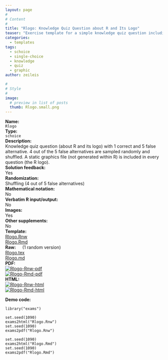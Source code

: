 ```yaml
---
layout: page
#
# Content
#
title: "Rlogo: Knowledge Quiz Question about R and Its Logo"
teaser: "Exercise template for a simple knowledge quiz question including a static graphics file (the R logo)."
categories:
  - templates
tags:
  - schoice
  - single-choice
  - knowledge
  - quiz
  - graphic
author: zeileis

#
# Style
#
image:
  # preview in list of posts
  thumb: Rlogo.small.png
---
```


<div class='row t1 b1'>
  <div class='medium-4 columns'><b>Name:</b></div>
  <div class='medium-8 columns'><code class="highlighter-rouge">Rlogo</code></div>
</div>
<div class='row t1 b1'>
  <div class='medium-4 columns'><b>Type:</b></div>
  <div class='medium-8 columns'><code class="highlighter-rouge">schoice</code></div> <!-- FIXME: href -->
</div>


<div class='row t20 b1'>
  <div class='medium-4 columns'><b>Description:</b></div>
  <div class='medium-8 columns'>Knowledge quiz question (about R and its logo) with 1 correct and 5 false alternative. 4 out of the 5 false alternatives are sampled randomly and shuffled. A static graphics file (not generated within R) is included in every question (the R logo).</div>
</div>
<div class='row t1 b1'>
  <div class='medium-4 columns'><b>Solution feedback:</b></div>
  <div class='medium-8 columns'>Yes</div>
</div>
<div class='row t1 b1'>
  <div class='medium-4 columns'><b>Randomization:</b></div>
  <div class='medium-8 columns'>Shuffling (4 out of 5 false alternatives)</div>
</div>
<div class='row t1 b1'>
  <div class='medium-4 columns'><b>Mathematical notation:</b></div>
  <div class='medium-8 columns'>No</div>
</div>
<div class='row t1 b1'>
  <div class='medium-4 columns'><b>Verbatim R input/output:</b></div>
  <div class='medium-8 columns'>No</div>
</div>
<div class='row t1 b1'>
  <div class='medium-4 columns'><b>Images:</b></div>
  <div class='medium-8 columns'>Yes</div>
</div>
<div class='row t1 b1'>
  <div class='medium-4 columns'><b>Other supplements:</b></div>
  <div class='medium-8 columns'>No</div>
</div>

<div class='row t20 b1'>
  <div class='medium-4 columns'><b>Template:</b></div>
  <div class='medium-4 columns'><a href="{{ site.url }}/assets/posts/2017-08-14-Rlogo//Rlogo.Rnw">Rlogo.Rnw</a></div>
  <div class='medium-4 columns'><a href="{{ site.url }}/assets/posts/2017-08-14-Rlogo//Rlogo.Rmd">Rlogo.Rmd</a></div>
</div>
<div class='row t1 b1'>
  <div class='medium-4 columns'><b>Raw:</b> (1 random version)</div>
  <div class='medium-4 columns'><a href="{{ site.url }}/assets/posts/2017-08-14-Rlogo//Rlogo.tex">Rlogo.tex</a></div>
  <div class='medium-4 columns'><a href="{{ site.url }}/assets/posts/2017-08-14-Rlogo//Rlogo.md" >Rlogo.md</a></div>
</div>
<div class='row t1 b1'>
  <div class='medium-4 columns'><b>PDF:</b></div>
  <div class='medium-4 columns'><a href="{{ site.url }}/assets/posts/2017-08-14-Rlogo//Rlogo-Rnw.pdf"><img src="{{ site.url }}/assets/posts/2017-08-14-Rlogo//Rlogo-Rnw-pdf.png" alt="Rlogo-Rnw-pdf"/></a></div>
  <div class='medium-4 columns'><a href="{{ site.url }}/assets/posts/2017-08-14-Rlogo//Rlogo-Rmd.pdf"><img src="{{ site.url }}/assets/posts/2017-08-14-Rlogo//Rlogo-Rmd-pdf.png" alt="Rlogo-Rmd-pdf"/></a></div>
</div>
<div class='row t1 b20'>
  <div class='medium-4 columns'><b>HTML:</b></div>
  <div class='medium-4 columns'><a href="{{ site.url }}/assets/posts/2017-08-14-Rlogo//Rlogo-Rnw.html"><img src="{{ site.url }}/assets/posts/2017-08-14-Rlogo//Rlogo-Rnw-html.png" alt="Rlogo-Rnw-html"/></a></div>
  <div class='medium-4 columns'><a href="{{ site.url }}/assets/posts/2017-08-14-Rlogo//Rlogo-Rmd.html"><img src="{{ site.url }}/assets/posts/2017-08-14-Rlogo//Rlogo-Rmd-html.png" alt="Rlogo-Rmd-html"/></a></div>
</div>



**Demo code:**

<pre><code class="prettyprint ">library(&quot;exams&quot;)

set.seed(1090)
exams2html(&quot;Rlogo.Rnw&quot;)
set.seed(1090)
exams2pdf(&quot;Rlogo.Rnw&quot;)

set.seed(1090)
exams2html(&quot;Rlogo.Rmd&quot;)
set.seed(1090)
exams2pdf(&quot;Rlogo.Rmd&quot;)</code></pre>
